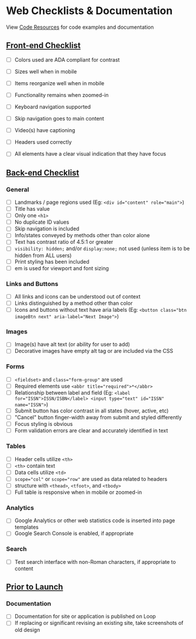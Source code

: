 # Web Checklists & Documentation
View [Code Resources](code-resrouces.md) for code examples and documentation

## [Front-end Checklist](#front)
- [ ] Colors used are ADA compliant for contrast
- [ ] Sizes well when in mobile
- [ ] Items reorganize well when in mobile
- [ ] Functionality remains when zoomed-in
- [ ] Keyboard navigation supported
- [ ] Skip navigation goes to main content
- [ ] Video(s) have captioning
- [ ] Headers used correctly
- [ ] All elements have a clear visual indication that they have focus


## [Back-end Checklist](#back)
### General
- [ ] Landmarks / page regions used (Eg: `<div id="content" role="main">`)
- [ ] Title has value
- [ ] Only one `<h1>`
- [ ] No duplicate ID values
- [ ] Skip navigation is included
- [ ] Info/states conveyed by methods other than color alone
- [ ] Text has contrast ratio of 4.5:1 or greater
- [ ] `visibility: hidden;` and/or `display:none;` not used (unless item is to be hidden from ALL users)
- [ ] Print styling has been included
- [ ] em is used for viewport and font sizing

### Links and Buttons
- [ ] All links and icons can be understood out of context
- [ ] Links distinguished by a method other than color
- [ ] Icons and buttons without text have aria labels (Eg: `<button class="btn imageBtn next" aria-label="Next Image">`)

### Images
- [ ] Image(s) have alt text (or ability for user to add)
- [ ] Decorative images have empty alt tag or are included via the CSS

### Forms
- [ ] `<fieldset>` and `class="form-group"` are used
- [ ] Required elements use `<abbr title="required">*</abbr>`
- [ ] Relationship between label and field (Eg: `<label for="ISSN">ISSN/ISBN</label> <input type="text" id="ISSN" name="ISSN">`)
- [ ] Submit button has color contrast in all states (hover, active, etc)
- [ ] "Cancel" button finger-width away from submit and styled differently
- [ ] Focus styling is obvious
- [ ] Form validation errors are clear and accurately identified in text

### Tables
- [ ] Header cells utilize `<th>`
- [ ] `<th>` contain text
- [ ] Data cells utilize `<td>`
- [ ] `scope="col"` or `scope="row"` are used as data related to headers
- [ ] structure with `<thead>`, `<tfoot>`, and `<tbody>`
- [ ] Full table is responsive when in mobile or zoomed-in

### Analytics
- [ ] Google Analytics or other web statistics code is inserted into page templates
- [ ] Google Search Console is enabled, if appropriate

### Search
- [ ] Test search interface with non-Roman characters, if appropriate to content

## [Prior to Launch](#back)
### Documentation
- [ ] Documentation for site or application is published on Loop
- [ ] If replacing or significant revising an existing site, take screenshots of old design
